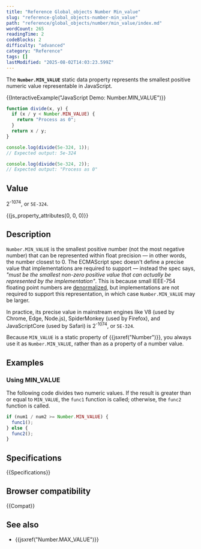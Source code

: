 ```yaml
---
title: "Reference Global_objects Number Min_value"
slug: "reference-global_objects-number-min_value"
path: "reference/global_objects/number/min_value/index.md"
wordCount: 265
readingTime: 2
codeBlocks: 2
difficulty: "advanced"
category: "Reference"
tags: []
lastModified: "2025-08-02T14:03:23.599Z"
---
```



The **`Number.MIN_VALUE`** static data property represents the smallest positive numeric value representable in JavaScript.

{{InteractiveExample("JavaScript Demo: Number.MIN_VALUE")}}

```js interactive-example
function divide(x, y) {
  if (x / y < Number.MIN_VALUE) {
    return "Process as 0";
  }
  return x / y;
}

console.log(divide(5e-324, 1));
// Expected output: 5e-324

console.log(divide(5e-324, 2));
// Expected output: "Process as 0"
```

## Value

2<sup>-1074</sup>, or `5E-324`.

{{js_property_attributes(0, 0, 0)}}

## Description

`Number.MIN_VALUE` is the smallest positive number (not the most negative number) that can be represented within float precision — in other words, the number closest to 0. The ECMAScript spec doesn't define a precise value that implementations are required to support — instead the spec says, _"must be the smallest non-zero positive value that can actually be represented by the implementation"_. This is because small IEEE-754 floating point numbers are [denormalized](https://en.wikipedia.org/wiki/Subnormal_number), but implementations are not required to support this representation, in which case `Number.MIN_VALUE` may be larger.

In practice, its precise value in mainstream engines like V8 (used by Chrome, Edge, Node.js), SpiderMonkey (used by Firefox), and JavaScriptCore (used by Safari) is 2<sup>-1074</sup>, or `5E-324`.

Because `MIN_VALUE` is a static property of {{jsxref("Number")}}, you always use it as `Number.MIN_VALUE`, rather than as a property of a number value.

## Examples

### Using MIN_VALUE

The following code divides two numeric values. If the result is greater than or equal to `MIN_VALUE`, the `func1` function is called; otherwise, the `func2` function is called.

```js
if (num1 / num2 >= Number.MIN_VALUE) {
  func1();
} else {
  func2();
}
```

## Specifications

{{Specifications}}

## Browser compatibility

{{Compat}}

## See also

- {{jsxref("Number.MAX_VALUE")}}
